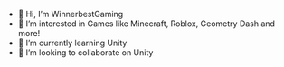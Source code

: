 - 👋 Hi, I’m WinnerbestGaming
- 👀 I’m interested in Games like Minecraft, Roblox, Geometry Dash and more!
- 🌱 I’m currently learning Unity
- 💞️ I’m looking to collaborate on Unity


<!---
WinnerbestGaming/WinnerbestGaming is a ✨ special ✨ repository because its `README.md` (this file) appears on your GitHub profile.
You can click the Preview link to take a look at your changes.
--->
